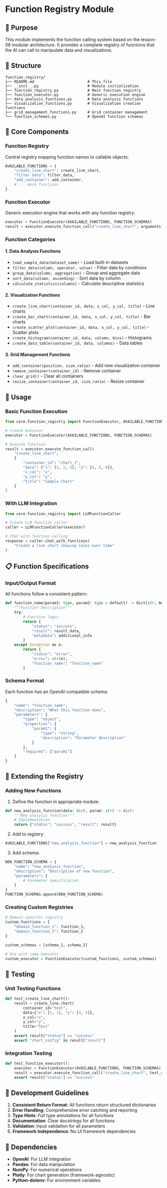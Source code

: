# Function Registry Module

## 🎯 Purpose

This module implements the function calling system based on the lesson-06 modular architecture. It provides a complete registry of functions that the AI can call to manipulate data and visualizations.

## 📁 Structure

```
function_registry/
├── README.md                        # This file
├── __init__.py                      # Module initialization
├── function_registry.py             # Main function registry
├── function_executor.py             # Generic execution engine
├── data_analysis_functions.py       # Data analysis functions
├── visualization_functions.py       # Visualization creation functions
├── grid_management_functions.py     # Grid container management
└── function_schemas.py              # OpenAI function schemas
```

## 🔧 Core Components

### Function Registry
Central registry mapping function names to callable objects:
```python
AVAILABLE_FUNCTIONS = {
    "create_line_chart": create_line_chart,
    "filter_data": filter_data,
    "add_container": add_container,
    # ... more functions
}
```

### Function Executor
Generic execution engine that works with any function registry:
```python
executor = FunctionExecutor(AVAILABLE_FUNCTIONS, FUNCTION_SCHEMAS)
result = executor.execute_function_call("create_line_chart", arguments)
```

### Function Categories

#### 1. Data Analysis Functions
- `load_sample_data(dataset_name)` - Load built-in datasets
- `filter_data(column, operator, value)` - Filter data by conditions
- `group_data(column, aggregation)` - Group and aggregate data
- `sort_data(column, ascending)` - Sort data by column
- `calculate_statistics(columns)` - Calculate descriptive statistics

#### 2. Visualization Functions
- `create_line_chart(container_id, data, x_col, y_col, title)` - Line charts
- `create_bar_chart(container_id, data, x_col, y_col, title)` - Bar charts
- `create_scatter_plot(container_id, data, x_col, y_col, title)` - Scatter plots
- `create_histogram(container_id, data, column, bins)` - Histograms
- `create_data_table(container_id, data, columns)` - Data tables

#### 3. Grid Management Functions
- `add_container(position, size_ratio)` - Add new visualization container
- `remove_container(container_id)` - Remove container
- `clear_grid()` - Clear all containers
- `resize_container(container_id, size_ratio)` - Resize container

## 🚀 Usage

### Basic Function Execution
```python
from core.function_registry import FunctionExecutor, AVAILABLE_FUNCTIONS, FUNCTION_SCHEMAS

# Create executor
executor = FunctionExecutor(AVAILABLE_FUNCTIONS, FUNCTION_SCHEMAS)

# Execute function
result = executor.execute_function_call(
    "create_line_chart",
    {
        "container_id": "chart_1",
        "data": {"x": [1, 2, 3], "y": [4, 5, 6]},
        "x_col": "x",
        "y_col": "y",
        "title": "Sample Chart"
    }
)
```

### With LLM Integration
```python
from core.function_registry import LLMFunctionCaller

# Create LLM function caller
caller = LLMFunctionCaller(executor)

# Chat with function calling
response = caller.chat_with_functions(
    "Create a line chart showing sales over time"
)
```

## 📋 Function Specifications

### Input/Output Format
All functions follow a consistent pattern:
```python
def function_name(param1: type, param2: type = default) -> Dict[str, Any]:
    """Function description"""
    try:
        # Function logic
        return {
            "status": "success",
            "result": result_data,
            "metadata": additional_info
        }
    except Exception as e:
        return {
            "status": "error",
            "error": str(e),
            "function_name": "function_name"
        }
```

### Schema Format
Each function has an OpenAI-compatible schema:
```python
{
    "name": "function_name",
    "description": "What this function does",
    "parameters": {
        "type": "object",
        "properties": {
            "param1": {
                "type": "string",
                "description": "Parameter description"
            }
        },
        "required": ["param1"]
    }
}
```

## 🔧 Extending the Registry

### Adding New Functions
1. Define the function in appropriate module:
```python
def new_analysis_function(data: dict, param: str) -> dict:
    """New analysis function"""
    # Implementation
    return {"status": "success", "result": result}
```

2. Add to registry:
```python
AVAILABLE_FUNCTIONS["new_analysis_function"] = new_analysis_function
```

3. Add schema:
```python
NEW_FUNCTION_SCHEMA = {
    "name": "new_analysis_function",
    "description": "Description of new function",
    "parameters": {
        # Parameter specification
    }
}
FUNCTION_SCHEMAS.append(NEW_FUNCTION_SCHEMA)
```

### Creating Custom Registries
```python
# Domain-specific registry
custom_functions = {
    "domain_function_1": function_1,
    "domain_function_2": function_2
}

custom_schemas = [schema_1, schema_2]

# Use with same executor
custom_executor = FunctionExecutor(custom_functions, custom_schemas)
```

## 🧪 Testing

### Unit Testing Functions
```python
def test_create_line_chart():
    result = create_line_chart(
        container_id="test",
        data={"x": [1, 2], "y": [3, 4]},
        x_col="x",
        y_col="y",
        title="Test"
    )
    assert result["status"] == "success"
    assert "chart_config" in result["result"]
```

### Integration Testing
```python
def test_function_executor():
    executor = FunctionExecutor(AVAILABLE_FUNCTIONS, FUNCTION_SCHEMAS)
    result = executor.execute_function_call("create_line_chart", test_args)
    assert result["status"] == "success"
```

## 📝 Development Guidelines

1. **Consistent Return Format**: All functions return structured dictionaries
2. **Error Handling**: Comprehensive error catching and reporting
3. **Type Hints**: Full type annotations for all functions
4. **Documentation**: Clear docstrings for all functions
5. **Validation**: Input validation for all parameters
6. **Framework Independence**: No UI framework dependencies

## 🔗 Dependencies

- **OpenAI**: For LLM integration
- **Pandas**: For data manipulation
- **NumPy**: For numerical operations
- **Plotly**: For chart generation (framework-agnostic)
- **Python-dotenv**: For environment variables 